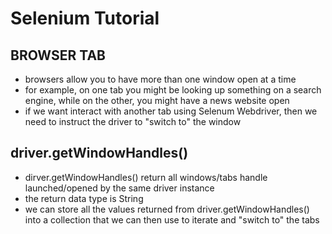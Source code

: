 # Selenium Tutorial

## BROWSER TAB
- browsers allow you to have more than one window open at a time
- for example, on one tab you might be looking up something on a search engine, while on the other, you might have a news website open
- if we want interact with another tab using Selenum Webdriver, then we need to instruct the driver to "switch to" the window

## driver.getWindowHandles()
- dirver.getWindowHandles() return all windows/tabs handle launched/opened by the same driver instance
- the return data type is String
- we can store all the values returned from driver.getWindowHandles() into a collection that we can then use to iterate and "switch to" the tabs
